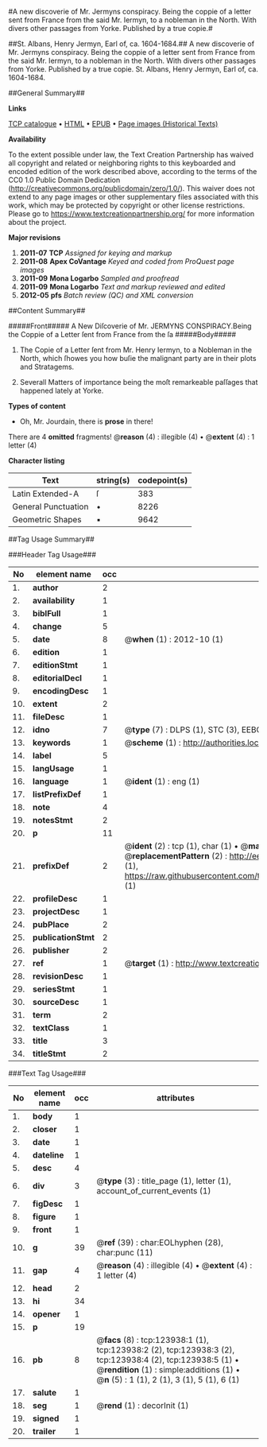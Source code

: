 #A new discoverie of Mr. Jermyns conspiracy. Being the coppie of a letter sent from France from the said Mr. Iermyn, to a nobleman in the North. With divers other passages from Yorke. Published by a true copie.#

##St. Albans, Henry Jermyn, Earl of, ca. 1604-1684.##
A new discoverie of Mr. Jermyns conspiracy. Being the coppie of a letter sent from France from the said Mr. Iermyn, to a nobleman in the North. With divers other passages from Yorke. Published by a true copie.
St. Albans, Henry Jermyn, Earl of, ca. 1604-1684.

##General Summary##

**Links**

[TCP catalogue](http://www.ota.ox.ac.uk/tcp/)  • 
[HTML](http://tei.it.ox.ac.uk/tcp/Texts-HTML/free/A89/A89969.html)  • 
[EPUB](http://tei.it.ox.ac.uk/tcp/Texts-EPUB/free/A89/A89969.epub) • 
[Page images (Historical Texts)](https://historicaltexts.jisc.ac.uk/eebo-99871527e)

**Availability**

To the extent possible under law, the Text Creation Partnership has waived all copyright and related or neighboring rights to this keyboarded and encoded edition of the work described above, according to the terms of the CC0 1.0 Public Domain Dedication (http://creativecommons.org/publicdomain/zero/1.0/). This waiver does not extend to any page images or other supplementary files associated with this work, which may be protected by copyright or other license restrictions. Please go to https://www.textcreationpartnership.org/ for more information about the project.

**Major revisions**

1. __2011-07__ __TCP__ *Assigned for keying and markup*
1. __2011-08__ __Apex CoVantage__ *Keyed and coded from ProQuest page images*
1. __2011-09__ __Mona Logarbo__ *Sampled and proofread*
1. __2011-09__ __Mona Logarbo__ *Text and markup reviewed and edited*
1. __2012-05__ __pfs__ *Batch review (QC) and XML conversion*

##Content Summary##

#####Front#####
A New Diſcoverie of Mr. JERMYNS CONSPIRACY.Being the Coppie of a Letter ſent from France from the ſa
#####Body#####

1. The Copie of a Letter ſent from Mr. Henry Iermyn, to a Nobleman in the North, which ſhowes you how buſie the malignant party are in their plots and Stratagems.

1. Severall Matters of importance being the moſt remarkeable paſſages that happened lately at Yorke.

**Types of content**

  * Oh, Mr. Jourdain, there is **prose** in there!

There are 4 **omitted** fragments! 
 @__reason__ (4) : illegible (4)  •  @__extent__ (4) : 1 letter (4)

**Character listing**


|Text|string(s)|codepoint(s)|
|---|---|---|
|Latin Extended-A|ſ|383|
|General Punctuation|•|8226|
|Geometric Shapes|▪|9642|

##Tag Usage Summary##

###Header Tag Usage###

|No|element name|occ|attributes|
|---|---|---|---|
|1.|__author__|2||
|2.|__availability__|1||
|3.|__biblFull__|1||
|4.|__change__|5||
|5.|__date__|8| @__when__ (1) : 2012-10 (1)|
|6.|__edition__|1||
|7.|__editionStmt__|1||
|8.|__editorialDecl__|1||
|9.|__encodingDesc__|1||
|10.|__extent__|2||
|11.|__fileDesc__|1||
|12.|__idno__|7| @__type__ (7) : DLPS (1), STC (3), EEBO-CITATION (1), PROQUEST (1), VID (1)|
|13.|__keywords__|1| @__scheme__ (1) : http://authorities.loc.gov/ (1)|
|14.|__label__|5||
|15.|__langUsage__|1||
|16.|__language__|1| @__ident__ (1) : eng (1)|
|17.|__listPrefixDef__|1||
|18.|__note__|4||
|19.|__notesStmt__|2||
|20.|__p__|11||
|21.|__prefixDef__|2| @__ident__ (2) : tcp (1), char (1)  •  @__matchPattern__ (2) : ([0-9\-]+):([0-9IVX]+) (1), (.+) (1)  •  @__replacementPattern__ (2) : http://eebo.chadwyck.com/downloadtiff?vid=$1&page=$2 (1), https://raw.githubusercontent.com/textcreationpartnership/Texts/master/tcpchars.xml#$1 (1)|
|22.|__profileDesc__|1||
|23.|__projectDesc__|1||
|24.|__pubPlace__|2||
|25.|__publicationStmt__|2||
|26.|__publisher__|2||
|27.|__ref__|1| @__target__ (1) : http://www.textcreationpartnership.org/docs/. (1)|
|28.|__revisionDesc__|1||
|29.|__seriesStmt__|1||
|30.|__sourceDesc__|1||
|31.|__term__|2||
|32.|__textClass__|1||
|33.|__title__|3||
|34.|__titleStmt__|2||


###Text Tag Usage###

|No|element name|occ|attributes|
|---|---|---|---|
|1.|__body__|1||
|2.|__closer__|1||
|3.|__date__|1||
|4.|__dateline__|1||
|5.|__desc__|4||
|6.|__div__|3| @__type__ (3) : title_page (1), letter (1), account_of_current_events (1)|
|7.|__figDesc__|1||
|8.|__figure__|1||
|9.|__front__|1||
|10.|__g__|39| @__ref__ (39) : char:EOLhyphen (28), char:punc (11)|
|11.|__gap__|4| @__reason__ (4) : illegible (4)  •  @__extent__ (4) : 1 letter (4)|
|12.|__head__|2||
|13.|__hi__|34||
|14.|__opener__|1||
|15.|__p__|19||
|16.|__pb__|8| @__facs__ (8) : tcp:123938:1 (1), tcp:123938:2 (2), tcp:123938:3 (2), tcp:123938:4 (2), tcp:123938:5 (1)  •  @__rendition__ (1) : simple:additions (1)  •  @__n__ (5) : 1 (1), 2 (1), 3 (1), 5 (1), 6 (1)|
|17.|__salute__|1||
|18.|__seg__|1| @__rend__ (1) : decorInit (1)|
|19.|__signed__|1||
|20.|__trailer__|1||
